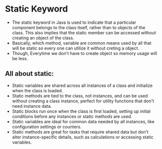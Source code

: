 # Static Keyword

- The static keyword in Java is used to indicate that a particular component belongs to the class itself, rather than to objects of the class. This also implies that the static member can be accessed without creating an object of the class.
- Basically, which method, variable are common means used by all that will be static so every one can utilize it without creting a object.
- Though, Everytime we don't have to create object so memory usage will be less.

All about static:
-----------------

* Static variables are shared across all instances of a class and initialize when the class is loaded.
* Static methods are tied to the class, not instances, and can be used without creating a class instance, perfect for utility functions that don't need instance data.
* Static blocks run once when the class is first loaded, setting up initial conditions before any instances or static methods are used.
* Static variables are ideal for common data needed by all instances, like configuration settings or counters.
* Static methods are great for tasks that require shared data but don't alter instance-specific details, such as calculations or accessing static variables.
